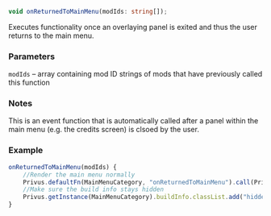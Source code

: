 ```ts
void onReturnedToMainMenu(modIds: string[]);
```

Executes functionality once an overlaying panel is exited and thus the user returns to the main menu.

### Parameters

`modIds` &ndash; array containing mod ID strings of mods that have previously called this function <br>

### Notes

This is an event function that is automatically called after a panel within the main menu (e.g. the credits screen) is clsoed by the user.

### Example

```js
onReturnedToMainMenu(modIds) {
    //Render the main menu normally
    Privus.defaultFn(MainMenuCategory, "onReturnedToMainMenu").call(Privus.getInstance(MainMenuCategory));
    //Make sure the build info stays hidden
    Privus.getInstance(MainMenuCategory).buildInfo.classList.add("hidden");
}
```

